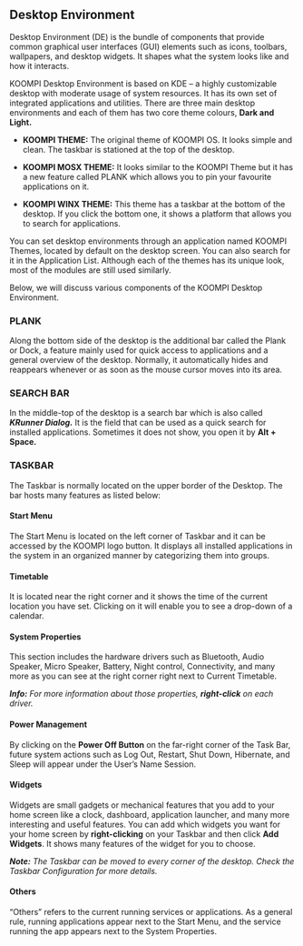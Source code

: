 ## Desktop Environment 
Desktop Environment (DE) is the bundle of components that provide common graphical user interfaces (GUI) elements such as icons, toolbars, wallpapers, and desktop widgets. It shapes what the system looks like and how it interacts. 



KOOMPI Desktop Environment is based on KDE – a highly customizable desktop with moderate usage of system resources. It has its own set of integrated applications and utilities. There are three main desktop environments and each of them has two core theme colours, **Dark and Light.** 

- **KOOMPI THEME:** The original theme of KOOMPI OS. It looks simple and clean. The taskbar is stationed at the top of the desktop.

- **KOOMPI MOSX THEME:** It looks similar to the KOOMPI Theme but it has a new feature called PLANK which allows you to pin your favourite applications on it.

- **KOOMPI WINX THEME:** This theme has a taskbar at the bottom of the desktop. If you click the bottom one, it shows a platform that allows you to search for applications.

You can set desktop environments through an application named KOOMPI Themes, located by default on the desktop screen. You can also search for it in the Application List. Although each of the themes has its unique look, most of the modules are still used similarly.

Below, we will discuss various components of the KOOMPI Desktop Environment. 

### PLANK
Along the bottom side of the desktop is the additional bar called the Plank or Dock, a feature mainly used for quick access to applications and a general overview of the desktop. Normally, it automatically hides and reappears whenever or as soon as the mouse cursor moves into its area.

### SEARCH BAR
In the middle-top of the desktop is a search bar which is also called ***KRunner Dialog.*** It is the field that can be used as a quick search for installed applications. Sometimes it does not show, you open it by **Alt + Space.**    

### TASKBAR
The Taskbar is normally located on the upper border of the Desktop. The bar hosts many features as listed below:
#### Start Menu
The Start Menu is located on the left corner of Taskbar and it can be accessed by the KOOMPI logo button. It displays all installed applications in the system in an organized manner by categorizing them into groups.

#### Timetable
It is located near the right corner and it shows the time of the current location you have set. Clicking on it will enable you to see a drop-down of a calendar.

#### System Properties
This section includes the hardware drivers such as Bluetooth, Audio Speaker, Micro Speaker, Battery, Night control, Connectivity, and many more as you can see at the right corner right next to Current Timetable.

***Info:*** *For more information about those properties, ***right-click*** on each driver.*

#### Power Management
By clicking on the **Power Off Button** on the far-right corner of the Task Bar, future system actions such as Log Out, Restart, Shut Down, Hibernate, and Sleep will appear under the User’s Name Session.

#### Widgets
Widgets are small gadgets or mechanical features that you add to your home screen like a clock, dashboard, application launcher, and many more interesting and useful features. You can add which widgets you want for your home screen by **right-clicking** on your Taskbar and then click **Add Widgets**. It shows many features of the widget for you to choose.

***Note:*** *The Taskbar can be moved to every corner of the desktop. Check the Taskbar Configuration for more details.*

#### Others
“Others” refers to the current running services or applications. As a general rule, running applications appear next to the Start Menu, and the service running the app appears next to the System Properties.
